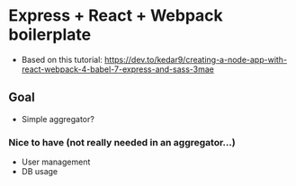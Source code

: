 # Express + React + Webpack boilerplate

- Based on this tutorial: https://dev.to/kedar9/creating-a-node-app-with-react-webpack-4-babel-7-express-and-sass-3mae

## Goal

- Simple aggregator?

### Nice to have (not really needed in an aggregator...)

- User management
- DB usage
